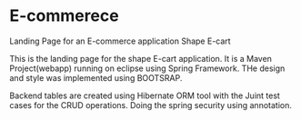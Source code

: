 # E-commerece
Landing Page for an E-commerce application Shape E-cart

This is the landing page for the shape E-cart application. It is a Maven Project(webapp) running on eclipse using Spring Framework. 
THe design and style was implemented using BOOTSRAP.

Backend tables are created using Hibernate ORM tool with the Juint test cases for the CRUD operations.
Doing the spring security using annotation.
